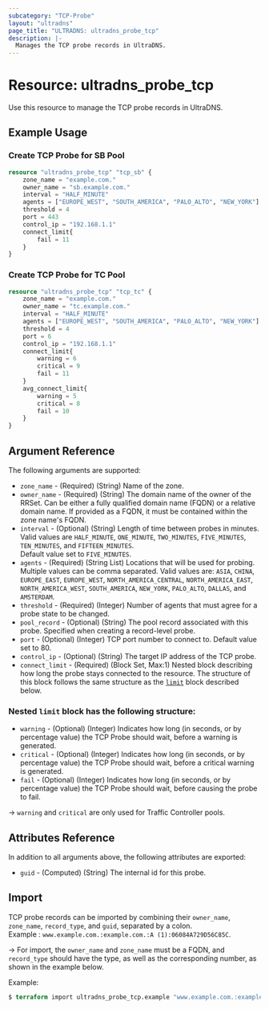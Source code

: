 ```yaml
---
subcategory: "TCP-Probe"
layout: "ultradns"
page_title: "ULTRADNS: ultradns_probe_tcp"
description: |-
  Manages the TCP probe records in UltraDNS.
---
```


# Resource: ultradns_probe_tcp

Use this resource to manage the TCP probe records in UltraDNS.

## Example Usage

### Create TCP Probe for SB Pool

```terraform
resource "ultradns_probe_tcp" "tcp_sb" {
	zone_name = "example.com."
	owner_name = "sb.example.com."
	interval = "HALF_MINUTE"
	agents = ["EUROPE_WEST", "SOUTH_AMERICA", "PALO_ALTO", "NEW_YORK"]
	threshold = 4
	port = 443
	control_ip = "192.168.1.1"
	connect_limit{
		fail = 11
	}
}
```

### Create TCP Probe for TC Pool

```terraform
resource "ultradns_probe_tcp" "tcp_tc" {
	zone_name = "example.com."
	owner_name = "tc.example.com."
	interval = "HALF_MINUTE"
	agents = ["EUROPE_WEST", "SOUTH_AMERICA", "PALO_ALTO", "NEW_YORK"]
	threshold = 4
	port = 6
	control_ip = "192.168.1.1"
	connect_limit{
		warning = 6
		critical = 9
		fail = 11
	}
	avg_connect_limit{
		warning = 5
		critical = 8
		fail = 10
	}
}
```

## Argument Reference

The following arguments are supported:

* `zone_name` - (Required) (String) Name of the zone.
* `owner_name` - (Required) (String) The domain name of the owner of the RRSet. Can be either a fully qualified domain name (FQDN) or a relative domain name. If provided as a FQDN, it must be contained within the zone name's FQDN.
* `interval` - (Optional) (String) Length of time between probes in minutes. Valid values are `HALF_MINUTE`, `ONE_MINUTE`, `TWO_MINUTES`, `FIVE_MINUTES`, `TEN_MINUTES`, and `FIFTEEN_MINUTES`.</br>Default value set to `FIVE_MINUTES`.
* `agents` - (Required) (String List) Locations that will be used for probing. Multiple values can be comma separated. Valid values are:  `ASIA`, `CHINA`, `EUROPE_EAST`, `EUROPE_WEST`, `NORTH_AMERICA_CENTRAL`, `NORTH_AMERICA_EAST`, `NORTH_AMERICA_WEST`, `SOUTH_AMERICA`, `NEW_YORK`, `PALO_ALTO`, `DALLAS`, and `AMSTERDAM`.
* `threshold` - (Required) (Integer) Number of agents that must agree for a probe state to be changed.
* `pool_record` - (Optional) (String) The pool record associated with this probe. Specified when creating a record-level probe.
* `port` - (Optional) (Integer) TCP port number to connect to. Default value set to 80.
* `control_ip` - (Optional) (String) The target IP address of the TCP probe.
* `connect_limit` - (Required) (Block Set, Max:1) Nested block describing how long the probe stays connected to the resource. The structure of this block follows the same structure as the [`limit`](#nested-limit-block-has-the-following-structure) block described below.

### Nested `limit` block has the following structure:

* `warning` - (Optional) (Integer) Indicates how long (in seconds, or by percentage value) the TCP Probe should wait, before a warning is generated.
* `critical` - (Optional) (Integer) Indicates how long (in seconds, or by percentage value) the TCP  Probe should wait, before a critical warning is generated.
* `fail` - (Optional) (Integer) Indicates how long (in seconds, or by percentage value) the TCP Probe should wait, before causing the probe to fail.

-> `warning` and `critical` are only used for Traffic Controller pools.


## Attributes Reference

In addition to all arguments above, the following attributes are exported:

* `guid` - (Computed) (String) The internal id for this probe.


## Import

TCP probe records can be imported by combining their `owner_name`, `zone_name`, `record_type`, and `guid`, separated by a colon.<br/>
Example : `www.example.com.:example.com.:A (1):06084A729D56C85C`.


-> For import, the `owner_name` and `zone_name` must be a FQDN, and `record_type` should have the type, as well as the corresponding number, as shown in the example below.

Example:
```terraform
$ terraform import ultradns_probe_tcp.example "www.example.com.:example.com.:A (1):06084A729D56C85D"
```
